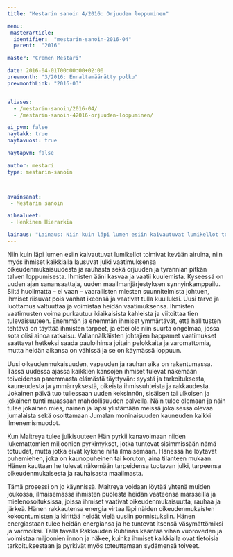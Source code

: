 ```yaml
---
title: "Mestarin sanoin 4/2016: Orjuuden loppuminen"

menu:
 masterarticle:
  identifier:  "mestarin-sanoin-2016-04"
  parent:  "2016"

master: "Cremen Mestari"

date: 2016-04-01T00:00:00+02:00
prevmonth: "3/2016: Ennaltamäärätty polku"
prevmonthLink: "2016-03"


aliases:
  - /mestarin-sanoin/2016-04/
  - /mestarin-sanoin-42016-orjuuden-loppuminen/

ei_pvm: false
naytakk: true
naytavuosi: true

naytapvm: false

author: mestari
type: mestarin-sanoin



avainsanat:
 - Mestarin sanoin

aihealueet:
 - Henkinen Hierarkia

lainaus: "Lainaus: Niin kuin läpi lumen esiin kaivautuvat lumikellot toimivat kevään airuina, niin myös ihmiset kaikkialla lausuvat julki vaatimuksensa oikeudenmukaisuudesta ja rauhasta sekä orjuuden ja tyrannian pitkän talven loppumisesta."
---
```

<p>Niin kuin läpi lumen esiin kaivautuvat lumikellot toimivat kevään airuina, niin myös ihmiset kaikkialla lausuvat julki vaatimuksensa oikeudenmukaisuudesta ja rauhasta sekä orjuuden ja tyrannian pitkän talven loppumisesta. Ihmisten ääni kasvaa ja vaatii kuulemista. Kyseessä on uuden ajan sanansaattaja, uuden maailmanjärjestyksen synnyinkamppailu. Siitä huolimatta – ei vaan – vaarallisten miesten suunnitelmista johtuen, ihmiset riisuvat pois vanhat ikeensä ja vaativat tulla kuulluksi. Uusi tarve ja luottamus valtuuttaa ja voimistaa heidän vaatimuksensa. Ihmisten vaatimusten voima purkautuu ikiaikaisista kahleista ja viitoittaa tien tulevaisuuteen. Enemmän ja enemmän ihmiset ymmärtävät, että hallitusten tehtävä on täyttää ihmisten tarpeet, ja ettei ole niin suurta ongelmaa, jossa sota olisi ainoa ratkaisu. Vallannälkäisten johtajien happamet vaatimukset saattavat hetkeksi saada pauloihinsa joitain pelokkaita ja varomattomia, mutta heidän aikansa on vähissä ja se on käymässä loppuun.</p>

<p>Uusi oikeudenmukaisuuden, vapauden ja rauhan aika on rakentumassa. Tässä uudessa ajassa kaikkien kansojen ihmiset tulevat näkemään toiveidensa paremmasta elämästä täyttyvän: syystä ja tarkoituksesta, kauneudesta ja ymmärryksestä, oikeista ihmissuhteista ja rakkaudesta. Jokainen päivä tuo tullessaan uuden keksinnön, sisäisen tai ulkoisen ja jokainen tunti muassaan mahdollisuuden palvella. Näin tulee olemaan ja näin tulee jokainen mies, nainen ja lapsi ylistämään meissä jokaisessa olevaa jumalaista sekä osoittamaan Jumalan moninaisuuden kauneuden kaikki ilmenemismuodot.</p>


<p>Kun Maitreya tulee julkisuuteen Hän pyrkii kanavoimaan niiden lukemattomien miljoonien pyrkimykset, jotka tuntevat sisimmissään nämä totuudet, mutta jotka eivät kykene niitä ilmaisemaan. Hänessä he löytävät puhemiehen, joka on kaunopuheinen tai koruton, aina tilanteen mukaan. Hänen kauttaan he tulevat näkemään tarpeidensa tuotavan julki, tarpeensa oikeudenmukaisesta ja rauhaisasta maailmasta.</p>


<p>Tämä prosessi on jo käynnissä. Maitreya voidaan löytää yhtenä muiden joukossa, ilmaisemassa ihmisten puolesta heidän vaateensa marsseilla ja mielenosoituksissa, joissa ihmiset vaativat oikeudenmukaisuutta, rauhaa ja järkeä. Hänen rakkautensa energia virtaa läpi näiden oikeudenmukaisten kokoontumisten ja kirittää heidät vielä uusiin ponnistuksiin. Hänen energiastaan tulee heidän energiansa ja he tuntevat itsensä väsymättömiksi ja varmoiksi. Tällä tavalla Rakkauden Ruhtinas kääntää vihan vuoroveden ja voimistaa miljoonien innon ja näkee, kuinka ihmiset kaikkialla ovat tietoisia tarkoituksestaan ja pyrkivät myös toteuttamaan sydämensä toiveet.</p>